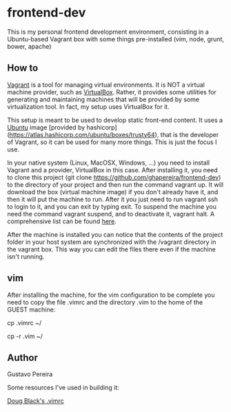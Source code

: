 # frontend-dev
This is my personal frontend development environment, consisting in a Ubuntu-based Vagrant box with some things 
pre-installed (vim, node, grunt, bower, apache)

## How to

[Vagrant](https://www.vagrantup.com/) is a tool for managing virtual environments. It is NOT a virtual machine provider,
such as [VirtualBox](https://www.virtualbox.org/). Rather, it provides some utilities for generating and maintaining
machines that will be provided by some virtualization tool. In fact, my setup uses VirtualBox for it. 

This setup is meant to be used to develop static front-end content. It uses a [Ubuntu](http://www.ubuntu.com/) image 
[provided by hashicorp] (https://atlas.hashicorp.com/ubuntu/boxes/trusty64), that is the developer of Vagrant, so it
can be used for many more things. This is just the focus I use.

In your native system (Linux, MacOSX, Windows, ...) you need to install Vagrant and a provider, VirtualBox in this case.
After installing it, you need to clone this project (git clone https://github.com/ghapereira/frontend-dev) to the directory
of your project and then run the command vagrant up. It will download the box (virtual machine image) if you don't already
have it, and then it will put the machine to run. After it you just need to run vagrant ssh to login to it, and you can
exit by typing exit. To suspend the machine you need the command vagrant suspend, and to deactivate it, vagrant halt.
A comprehensive list can be found [here](https://www.vagrantup.com/docs/cli/).

After the machine is installed you can notice that the contents of the project folder in your host system are synchronized
with the /vagrant directory in the vagrant box. This way you can edit the files there even if the machine isn't running.

## vim
After installing the machine, for the vim configuration to be complete you need to copy the file .vimrc and the directory
.vim to the home of the GUEST machine:

cp .vimrc ~/

cp -r .vim ~/

## Author
Gustavo Pereira

Some resources I've used in building it:

[Doug Black's .vimrc](http://dougblack.io/words/a-good-vimrc.html)
